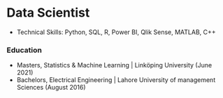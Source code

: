 # Data Scientist

- Technical Skills: Python, SQL, R, Power BI, Qlik Sense, MATLAB, C++


### Education

- Masters, Statistics & Machine Learning | Linköping University (June 2021)
- Bachelors, Electrical Engineering | Lahore University of management Sciences (August 2016)
